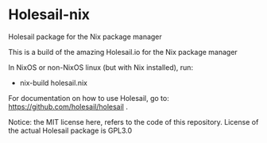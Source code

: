 # Holesail-nix
Holesail package for the Nix package manager

This is a build of the amazing Holesail.io for the Nix package manager

In NixOS or non-NixOS linux (but with Nix installed), run: 

- nix-build holesail.nix

For documentation on how to use Holesail, go to: https://github.com/holesail/holesail .

Notice: the MIT license here, refers to the code of this repository. License of the actual Holesail package is GPL3.0
